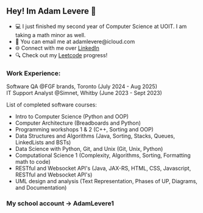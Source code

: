 ## Hey! Im Adam Levere 🚀
<ul>
  <li>💻 I just finished my second year of Computer Science at UOIT. I am taking a math minor as well.</li>
  <li>📧 You can email me at adamlevere@icloud.com</li>
  <li>🌐 Connect with me over <a href="https://www.linkedin.com/in/adam-levere-b97770273/">LinkedIn</a></li>
  <li>🔍 Check out my <a href="https://leetcode.com/u/adamlevere/">Leetcode</a> progress!</li>
</ul>

### Work Experience:
Software QA @FGF brands, Toronto (July 2024 - Aug 2025) <br> 
IT Support Analyst @Simnet, Whitby (June 2023 - Sept 2023)

List of completed software courses:
<ul>
  <li>Intro to Computer Science (Python and OOP)</li>
  <li>Computer Architecture (Breadboards and Python)</li>
  <li>Programming workshops 1 & 2 (C++, Sorting and OOP)</li>
  <li>Data Structures and Algorithms (Java, Sorting, Stacks, Queues, LinkedLists and BSTs)</li>
  <li>Data Science with Python, Git, and Unix (Git, Unix, Python)</li>
  <li>Computational Science 1 (Complexity, Algorithms, Sorting, Formatting math to code)</li>
  <li>RESTful and Websocket API's (Java, JAX-RS, HTML, CSS, Javascript, RESTful and Websocket API's)</li>
  <li>UML design and analysis (Text Representation, Phases of UP, Diagrams, and Documentation)</li>
</ul>

### My school account -> AdamLevere1
